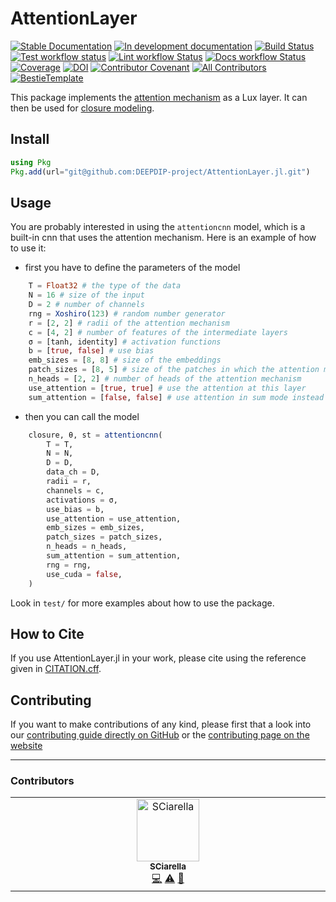 # AttentionLayer

[![Stable Documentation](https://img.shields.io/badge/docs-stable-blue.svg)](https://DEEPDIP-project.github.io/AttentionLayer.jl/stable)
[![In development documentation](https://img.shields.io/badge/docs-dev-blue.svg)](https://DEEPDIP-project.github.io/AttentionLayer.jl/dev)
[![Build Status](https://github.com/DEEPDIP-project/AttentionLayer.jl/workflows/Test/badge.svg)](https://github.com/DEEPDIP-project/AttentionLayer.jl/actions)
[![Test workflow status](https://github.com/DEEPDIP-project/AttentionLayer.jl/actions/workflows/Test.yml/badge.svg?branch=main)](https://github.com/DEEPDIP-project/AttentionLayer.jl/actions/workflows/Test.yml?query=branch%3Amain)
[![Lint workflow Status](https://github.com/DEEPDIP-project/AttentionLayer.jl/actions/workflows/Lint.yml/badge.svg?branch=main)](https://github.com/DEEPDIP-project/AttentionLayer.jl/actions/workflows/Lint.yml?query=branch%3Amain)
[![Docs workflow Status](https://github.com/DEEPDIP-project/AttentionLayer.jl/actions/workflows/Docs.yml/badge.svg?branch=main)](https://github.com/DEEPDIP-project/AttentionLayer.jl/actions/workflows/Docs.yml?query=branch%3Amain)
[![Coverage](https://codecov.io/gh/DEEPDIP-project/AttentionLayer.jl/branch/main/graph/badge.svg)](https://codecov.io/gh/DEEPDIP-project/AttentionLayer.jl)
[![DOI](https://zenodo.org/badge/887387729.svg)](https://doi.org/10.5281/zenodo.14191587)
[![Contributor Covenant](https://img.shields.io/badge/Contributor%20Covenant-2.1-4baaaa.svg)](CODE_OF_CONDUCT.md)
[![All Contributors](https://img.shields.io/github/all-contributors/DEEPDIP-project/AttentionLayer.jl?labelColor=5e1ec7&color=c0ffee&style=flat-square)](#contributors)
[![BestieTemplate](https://img.shields.io/endpoint?url=https://raw.githubusercontent.com/JuliaBesties/BestieTemplate.jl/main/docs/src/assets/badge.json)](https://github.com/JuliaBesties/BestieTemplate.jl)

This package implements the [attention mechanism](https://arxiv.org/abs/1706.03762) as a Lux layer.
It can then be used for [closure modeling](https://github.com/DEEPDIP-project/CoupledNODE.jl).

## Install

```julia
using Pkg
Pkg.add(url="git@github.com:DEEPDIP-project/AttentionLayer.jl.git")
```

## Usage

You are probably interested in using the `attentioncnn` model, which is a built-in cnn that uses the attention mechanism.
Here is an example of how to use it:

* first you have to define the parameters of the model

```julia
    T = Float32 # the type of the data
    N = 16 # size of the input
    D = 2 # number of channels
    rng = Xoshiro(123) # random number generator
    r = [2, 2] # radii of the attention mechanism
    c = [4, 2] # number of features of the intermediate layers
    σ = [tanh, identity] # activation functions
    b = [true, false] # use bias
    emb_sizes = [8, 8] # size of the embeddings
    patch_sizes = [8, 5] # size of the patches in which the attention mechanism is applied
    n_heads = [2, 2] # number of heads of the attention mechanism
    use_attention = [true, true] # use the attention at this layer
    sum_attention = [false, false] # use attention in sum mode instead of concat mode (BUG)
```

* then you can call the model

```julia
    closure, θ, st = attentioncnn(
        T = T,
        N = N,
        D = D,
        data_ch = D,
        radii = r,
        channels = c,
        activations = σ,
        use_bias = b,
        use_attention = use_attention,
        emb_sizes = emb_sizes,
        patch_sizes = patch_sizes,
        n_heads = n_heads,
        sum_attention = sum_attention,
        rng = rng,
        use_cuda = false,
    )
```

Look in `test/` for more examples about how to use the package.

## How to Cite

If you use AttentionLayer.jl in your work, please cite using the reference given in [CITATION.cff](https://github.com/DEEPDIP-project/AttentionLayer.jl/blob/main/CITATION.cff).

## Contributing

If you want to make contributions of any kind, please first that a look into our [contributing guide directly on GitHub](docs/src/90-contributing.md) or the [contributing page on the website](https://DEEPDIP-project.github.io/AttentionLayer.jl/dev/90-contributing/)

---

### Contributors

<!-- ALL-CONTRIBUTORS-LIST:START - Do not remove or modify this section -->
<!-- prettier-ignore-start -->
<!-- markdownlint-disable -->
<table>
  <tbody>
    <tr>
      <td align="center" valign="top" width="14.28%"><a href="https://github.com/SCiarella"><img src="https://avatars.githubusercontent.com/u/58949181?v=4?s=100" width="100px;" alt="SCiarella"/><br /><sub><b>SCiarella</b></sub></a><br /><a href="#code-SCiarella" title="Code">💻</a> <a href="#test-SCiarella" title="Tests">⚠️</a> <a href="#maintenance-SCiarella" title="Maintenance">🚧</a></td>
    </tr>
  </tbody>
</table>

<!-- markdownlint-restore -->
<!-- prettier-ignore-end -->

<!-- ALL-CONTRIBUTORS-LIST:END -->
